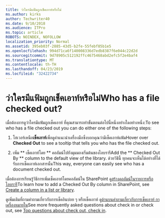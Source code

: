 ```yaml
---
title: ว่าใครมีแฟ้มถูกเช็คเอาท์หรือไม่
ms.author: kirks
author: Techwriter40
ms.date: 9/10/2018
ms.audience: ITPro
ms.topic: article
ROBOTS: NOINDEX, NOFOLLOW
localization_priority: Normal
ms.assetid: 395eb03f-2885-43d5-b2fe-55febf85b1e5
ms.openlocfilehash: 994d71ca6f140008336d7edb8387f6e044c22d2d
ms.sourcegitcommit: 9d78905c512192ffc4675468abd2efc5f2e4baf4
ms.translationtype: MT
ms.contentlocale: th-TH
ms.lasthandoff: 04/23/2019
ms.locfileid: "32422734"
---
```

# <a name="who-has-a-file-checked-out"></a><span data-ttu-id="2c5f5-102">ว่าใครมีแฟ้มถูกเช็คเอาท์หรือไม่</span><span class="sxs-lookup"><span data-stu-id="2c5f5-102">Who has a file checked out?</span></span>

<span data-ttu-id="2c5f5-103">เมื่อต้องการดูว่าใครมีแฟ้มถูกเช็คเอาท์ ที่คุณสามารถทำขั้นตอนต่อไปนี้หนึ่งอย่างใดอย่างหนึ่ง:</span><span class="sxs-lookup"><span data-stu-id="2c5f5-103">To see who has a file checked out you can do either one of the following steps:</span></span>
  
1. <span data-ttu-id="2c5f5-104">โฮเวอร์เหนือ**เช็คเอาท์**เพื่อดูคำแนะนำเครื่องมือซึ่งบอกคุณว่ามีเช็คเอาท์แฟ้ม</span><span class="sxs-lookup"><span data-stu-id="2c5f5-104">Hover over **Checked Out** to see a tooltip that tells you who has the file checked out.</span></span> 
    
2. <span data-ttu-id="2c5f5-105">เพิ่ม \*\* เช็คเอาท์โดย \*\* คอลัมน์ไปยังมุมมองเริ่มต้นของไลบรารี</span><span class="sxs-lookup"><span data-stu-id="2c5f5-105">Add the \*\* Checked Out By \*\* column to the default view of the library.</span></span> <span data-ttu-id="2c5f5-106">ด้วยวิธีนี้ ทุกคนจะเห็นได้อย่างที่ได้รับการเช็คเอาท์เอกสารนั้น</span><span class="sxs-lookup"><span data-stu-id="2c5f5-106">This way, everyone can easily see who has a document checked out.</span></span> 
    
<span data-ttu-id="2c5f5-107">เมื่อต้องการเรียนรู้วิธีการเพิ่มเช็คเอาท์โดยคอลัมน์ใน SharePoint ดู[สร้างคอลัมน์ในรายการหรือไลบรารี](https://go.microsoft.com/fwlink/?linkid=2019591)</span><span class="sxs-lookup"><span data-stu-id="2c5f5-107">To learn how to add a Checked Out By column in SharePoint, see [Create a column in a list or library](https://go.microsoft.com/fwlink/?linkid=2019591).</span></span> 
  
<span data-ttu-id="2c5f5-108">ดูเพิ่มเติมที่ถามคำถามเกี่ยวกับการเช็คอินบ่อย ๆ หรือเช็คเอาท์ ดู[ด้านบนคำถามเกี่ยวกับการเช็คเอาท์ กาเครื่องหมายใน](https://go.microsoft.com/fwlink/?linkid=2018786)</span><span class="sxs-lookup"><span data-stu-id="2c5f5-108">See more frequently asked questions about check in or check out, see [Top questions about check out, check in](https://go.microsoft.com/fwlink/?linkid=2018786).</span></span>
  

